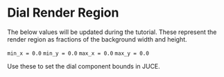 # Dial Render Region
The below values will be updated during the tutorial. These represent the render region as fractions of the background width and height.

```min_x = 0.0```
```min_y = 0.0```
```max_x = 0.0```
```max_y = 0.0```

Use these to set the dial component bounds in JUCE.
